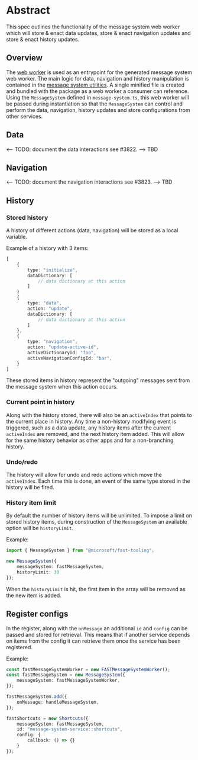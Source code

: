 # Abstract

This spec outlines the functionality of the message system web worker which will store & enact data updates, store & enact navigation updates and store & enact history updates.

## Overview

The [web worker](./webworker.ts) is used as an entrypoint for the generated message system web worker. The main logic for data, navigation and history manipulation is contained in the [message system utilities](./message-system.utilities.ts). A single minified file is created and bundled with the package as a web worker a consumer can reference. Using the `MessageSystem` defined in `message-system.ts`, this web worker will be passed during instantiation so that the `MessageSystem` can control and perform the data, navigation, history updates and store configurations from other services.

## Data

<-- TODO: document the data interactions see #3822. -->
TBD

## Navigation

<-- TODO: document the navigation interactions see #3823. -->
TBD

## History

### Stored history

A history of different actions (data, navigation) will be stored as a local variable.

Example of a history with 3 items:

```ts
[
    {
        type: "initialize",
        dataDictionary: [
            // data dictionary at this action
        ]
    }
    {
        type: "data",
        action: "update",
        dataDictionary: [
            // data dictionary at this action
        ]
    },
    {
        type: "navigation",
        action: "update-active-id",
        activeDictionaryId: "foo",
        activeNavigationConfigId: "bar",
    }
]
```

These stored items in history represent the "outgoing" messages sent from the message system when this action occurs.

### Current point in history

Along with the history stored, there will also be an `activeIndex` that points to the current place in history. Any time a non-history modifying event is triggered, such as a data update, any history items after the current `activeIndex` are removed, and the next history item added. This will allow for the same history behavior as other apps and for a non-branching history.

### Undo/redo

The history will allow for undo and redo actions which move the `activeIndex`. Each time this is done, an event of the same type stored in the history will be fired.

### History item limit

By default the number of history items will be unlimited. To impose a limit on stored history items, during construction of the `MessageSystem` an available option will be `historyLimit`.

Example:
```ts
import { MessageSystem } from "@microsoft/fast-tooling";

new MessageSystem({
    messageSystem: fastMessageSystem,
    historyLimit: 30
});
```

When the `historyLimit` is hit, the first item in the array will be removed as the new item is added.

## Register configs

In the register, along with the `onMessage` an additional `id` and `config` can be passed and stored for retrieval. This means that if another service depends on items from the config it can retrieve them once the service has been registered.

Example:
```ts
const fastMessageSystemWorker = new FASTMessageSystemWorker();
const fastMessageSystem = new MessageSystem({
    messageSystem: fastMessageSystemWorker,
});

fastMessageSystem.add({
    onMessage: handleMessageSystem,
});

fastShortcuts = new Shortcuts({
    messageSystem: fastMessageSystem,
    id: "message-system-service::shortcuts",
    config: {
        callback: () => {}
    }
});
